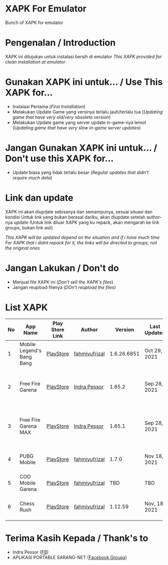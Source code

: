 # XAPK For Emulator
Bunch of XAPK for emulator

# Pengenalan / Introduction
XAPK ini ditujukan untuk instalasi bersih di emulator
_This XAPK provided for clean installation at emulator_

# Gunakan XAPK ini untuk... / Use This XAPK for...
- Instalasi Pertama (_First Installation_)
- Melakukan Update Game yang versinya terlalu jauh/terlalu tua (_Updating game that have very old/very obsolete version_)
- Melakukan Update game yang server update in-game-nya lemot (_Updating game that have very slow in-game server updates_)

# Jangan Gunakan XAPK ini untuk... / Don't use this XAPK for...
- Update biasa yang tidak terlalu besar (_Regular updates that didn't require much data_)

# Link dan update
XAPK ini akan diupdate sebisanya dan semampunya, sesuai situasi dan kondisi
Untuk link yang bukan berasal dariku, akan diupdate setelah author-nya update
(Untuk link diluar XAPK yang ku repack, akan mengarah ke link groups, bukan link asli)

_This XAPK will be updated depend on the situation and if i have much time_
_For XAPK that i didnt repack for it, the links will be directed to groups, not the original ones_

# Jangan Lakukan / Don't do
- Menjual file XAPK ini (_Don't sell the XAPK's files_)
- Jangan reupload filenya (_DOn't reupload the files_)

# List XAPK

| No      | App Name           | Play Store Link  | Author | Version | Last Updated | Link XAPK | Tested at |
| ------- |--------------------| -----------------|--------|---------|--------------|-----------|-----------|
| 1     | Mobile Legend's Bang Bang | [PlayStore](https://play.google.com/store/apps/details?id=com.mobile.legends) | [fahmiyufrizal](https://fb.com/xbe24) | 1.6.26.6851 | Oct 29, 2021 | [Gdrive](https://bit.ly/3Es0TJj) | Gameloop 4.4 & Gameloop 7.1 |
| 2     | Free Fire Garena | [PlayStore](https://play.google.com/store/apps/details?id=com.dts.freefireth) | [Indra Pessor](https://www.facebook.com/pessor) | 1.65.2 | Sep 28, 2021 | [Facebook Groups](https://www.facebook.com/groups/sarangnet/posts/3131378717132932) | Gameloop 4.4, Gameloop 7.1, Bluestacks 5 7.1 |
| 3     | Free Fire Garena MAX | [PlayStore](https://play.google.com/store/apps/details?id=com.dts.freefiremax) | [Indra Pessor](https://www.facebook.com/pessor) | 1.65.1 | Sep 28, 2021 | [Facebook Groups](https://www.facebook.com/groups/sarangnet/posts/3131213993816071/) | Gameloop 4.4, Gameloop 7.1, Bluestacks 5 7.1 |
| 4     | PUBG Mobile | [PlayStore](https://play.google.com/store/apps/details?id=com.tencent.ig) | [fahmiyufrizal](https://fb.com/xbe24) | 1.7.0 | Nov 18, 2021 | [Gdrive](https://bit.ly/2YXmiuK) | Gameloop 4.4, Bluestacks 5 7.1 |
| 5     | COD Mobile Garena | [PlayStore](https://play.google.com/store/apps/details?id=com.garena.game.codm) | [fahmiyufrizal](https://fb.com/xbe24) | TBD | TBD | [TBD](#) | TBD |
| 6     | Chess Rush | [PlayStore](https://play.google.com/store/apps/details?id=com.tencent.godgame) | [fahmiyufrizal](https://fb.com/xbe24) | 1.12.59 | Nov, 18 2021 | [Gdrive](https://bit.ly/3qPK4Ew) | Gameloop 4.4, Bluestacks 5 7.1 |

# Terima Kasih Kepada / Thank's to
- Indra Pessor ([FB](https://www.facebook.com/pessor))
- APLIKASI PORTABLE SARANG-NET ([Facebook Groups](https://www.facebook.com/groups/sarangnet))
